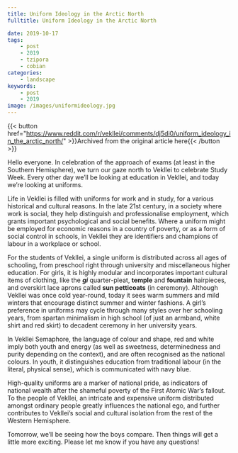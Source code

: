 ```yaml
---
title: Uniform Ideology in the Arctic North
fulltitle: Uniform Ideology in the Arctic North

date: 2019-10-17
tags:
    - post
    - 2019
    - tzipora
    - cobian
categories:
    - landscape
keywords:
    - post
    - 2019
image: /images/uniformideology.jpg
---
```

{{< button href="https://www.reddit.com/r/vekllei/comments/dj5di0/uniform_ideology_in_the_arctic_north/" >}}Archived from the original article here{{< /button >}}

Hello everyone. In celebration of the approach of exams (at least in the Southern Hemisphere), we turn our gaze north to Vekllei to celebrate Study Week. Every other day we’ll be looking at education in Vekllei, and today we’re looking at uniforms.

Life in Vekllei is filled with uniforms for work and in study, for a various historical and cultural reasons. In the late 21st century, in a society where work is social, they help distinguish and professionalise employment, which grants important psychological and social benefits. Where a uniform might be employed for economic reasons in a country of poverty, or as a form of social control in schools, in Vekllei they are identifiers and champions of labour in a workplace or school.

For the students of Vekllei, a single uniform is distributed across all ages of schooling, from preschool right through university and miscellaneous higher education. For girls, it is highly modular and incorporates important cultural items of clothing, like the ***gi*** quarter-pleat, **temple** and **fountain** hairpieces, and overskirt lace aprons called **sun petticoats** (in ceremony). Although Vekllei was once cold year-round, today it sees warm summers and mild winters that encourage distinct summer and winter fashions. A girl’s preference in uniforms may cycle through many styles over her schooling years, from spartan minimalism in high school (of just an armband, white shirt and red skirt) to decadent ceremony in her university years.

In Vekllei Semaphore, the language of colour and shape, red and white imply both youth and energy (as well as sweetness, determinedness and purity depending on the context), and are often recognised as the national colours. In youth, it distinguishes education from traditional labour (in the literal, physical sense), which is communicated with navy blue.

High-quality uniforms are a marker of national pride, as indicators of national wealth after the shameful poverty of the First Atomic War’s fallout. To the people of Vekllei, an intricate and expensive uniform distributed amongst ordinary people greatly influences the national ego, and further contributes to Vekllei’s social and cultural isolation from the rest of the Western Hemisphere.

Tomorrow, we’ll be seeing how the boys compare. Then things will get a little more exciting.  Please let me know if you have any questions!
